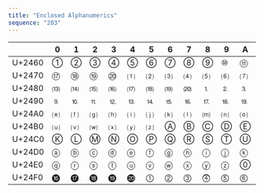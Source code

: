 ```yaml
---
title: "Enclosed Alphanumerics"
sequence: "203"
---
```


|          | 0 | 1 | 2 | 3 | 4 | 5 | 6 | 7 | 8 | 9 | A | B | C | D | E | F |
|----------|---|---|---|---|---|---|---|---|---|---|---|---|---|---|---|---|
| U+2460   | ① | ② | ③ | ④ | ⑤ | ⑥ | ⑦ | ⑧ | ⑨ | ⑩ | ⑪ | ⑫ | ⑬ | ⑭ | ⑮ | ⑯ |
| U+2470   | ⑰ | ⑱ | ⑲ | ⑳ | ⑴ | ⑵ | ⑶ | ⑷ | ⑸ | ⑹ | ⑺ | ⑻ | ⑼ | ⑽ | ⑾ | ⑿ |
| U+2480   | ⒀ | ⒁ | ⒂ | ⒃ | ⒄ | ⒅ | ⒆ | ⒇ | ⒈ | ⒉ | ⒊ | ⒋ | ⒌ | ⒍ | ⒎ | ⒏ |
| U+2490   | ⒐ | ⒑ | ⒒ | ⒓ | ⒔ | ⒕ | ⒖ | ⒗ | ⒘ | ⒙ | ⒚ | ⒛ | ⒜ | ⒝ | ⒞ | ⒟ |
| U+24A0   | ⒠ | ⒡ | ⒢ | ⒣ | ⒤ | ⒥ | ⒦ | ⒧ | ⒨ | ⒩ | ⒪ | ⒫ | ⒬ | ⒭ | ⒮ | ⒯ |
| U+24B0   | ⒰ | ⒱ | ⒲ | ⒳ | ⒴ | ⒵ | Ⓐ | Ⓑ | Ⓒ | Ⓓ | Ⓔ | Ⓕ | Ⓖ | Ⓗ | Ⓘ | Ⓙ |
| U+24C0   | Ⓚ | Ⓛ | Ⓜ | Ⓝ | Ⓞ | Ⓟ | Ⓠ | Ⓡ | Ⓢ | Ⓣ | Ⓤ | Ⓥ | Ⓦ | Ⓧ | Ⓨ | Ⓩ |
| U+24D0   | ⓐ | ⓑ | ⓒ | ⓓ | ⓔ | ⓕ | ⓖ | ⓗ | ⓘ | ⓙ | ⓚ | ⓛ | ⓜ | ⓝ | ⓞ | ⓟ |
| U+24E0   | ⓠ | ⓡ | ⓢ | ⓣ | ⓤ | ⓥ | ⓦ | ⓧ | ⓨ | ⓩ | ⓪ | ⓫ | ⓬ | ⓭ | ⓮ | ⓯ |
| U+24F0   | ⓰ | ⓱ | ⓲ | ⓳ | ⓴ | ⓵ | ⓶ | ⓷ | ⓸ | ⓹ | ⓺ | ⓻ | ⓼ | ⓽ | ⓾ | ⓿ |
